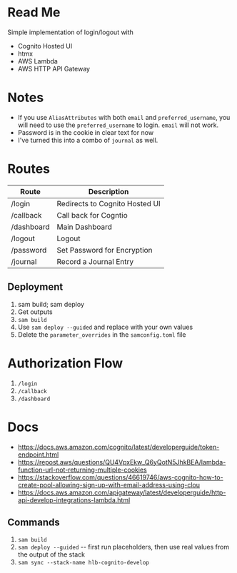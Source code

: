 # Read Me
Simple implementation of login/logout with
- Cognito Hosted UI
- htmx
- AWS Lambda
- AWS HTTP API Gateway

# Notes
- If you use `AliasAttributes` with both `email` and `preferred_username`, you will need to use the `preferred_username` to login. `email` will not work.
- Password is in the cookie in clear text for now
- I've turned this into a combo of `journal` as well.

# Routes
| Route      | Description                    |
| ---------- | ------------------------------ |
| /login     | Redirects to Cognito Hosted UI |
| /callback  | Call back for Cogntio          |
| /dashboard | Main Dashboard                 |
| /logout    | Logout                         |
| /password  | Set Password for Encryption    |
| /journal   | Record a Journal Entry         |

## Deployment
1. sam build; sam deploy
2. Get outputs
3. `sam build`
4. Use `sam deploy --guided` and replace with your own values
5. Delete the `parameter_overrides` in the `samconfig.toml` file

# Authorization Flow
1. `/login`
2. `/callback`
3. `/dashboard`

# Docs
- https://docs.aws.amazon.com/cognito/latest/developerguide/token-endpoint.html
- https://repost.aws/questions/QU4VpxEkw_Q6yQotN5JhkBEA/lambda-function-url-not-returning-multiple-cookies
- https://stackoverflow.com/questions/46619746/aws-cognito-how-to-create-pool-allowing-sign-up-with-email-address-using-clou
- https://docs.aws.amazon.com/apigateway/latest/developerguide/http-api-develop-integrations-lambda.html

## Commands
1. `sam build`
2. `sam deploy --guided` -- first run placeholders, then use real values from the output of the stack
3. `sam sync --stack-name hlb-cognito-develop`
